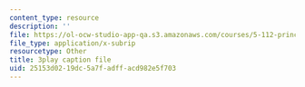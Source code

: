 ```yaml
---
content_type: resource
description: ''
file: https://ol-ocw-studio-app-qa.s3.amazonaws.com/courses/5-112-principles-of-chemical-science-fall-2005/25153d0219dc5a7fadffacd982e5f703_lawooSesSfM.vtt
file_type: application/x-subrip
resourcetype: Other
title: 3play caption file
uid: 25153d02-19dc-5a7f-adff-acd982e5f703
---
```

